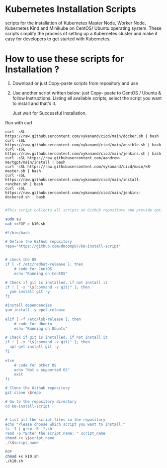 # Kubernetes Installation Scripts
scripts for the installation of Kubernetes Master Node, Worker Node, Kubernetes Kind and Minikube on CentOS/ Ubuntu operating system. 
These scripts simplify the process of setting up a Kubernetes cluster and make it easy for developers to get started with Kubernetes.


# How to use these scripts for Installation ?
1. Download or just Copy-paste scripts from repository and use
2. Use another script written below: just Copy- paste to CentOS / Ubuntu  & follow Instructions.
   Listing all available scripts, select the script you want to install and that's it. 
   
   Just wait for Successful Installation.

Run with curl
```
curl -sSL https://raw.githubusercontent.com/vykanand/cicd/main/docker.sh | bash
curl -sSL https://raw.githubusercontent.com/vykanand/cicd/main/ansible.sh | bash
curl -sSL https://raw.githubusercontent.com/vykanand/cicd/main/jenkins.sh | bash
curl -sSL https://raw.githubusercontent.com/aandrew-me/tgpt/main/install | bash
curl -sSL https://raw.githubusercontent.com/vykanand/cicd/main/k8-master.sh | bash
curl -sSL https://raw.githubusercontent.com/vykanand/cicd/main/install-rancher.sh | bash
curl -sSL https://raw.githubusercontent.com/vykanand/cicd/main/jenkins-dockered.sh | bash
```

```bash

#This script collects all scripts on Github repository and provide option to Install on CentOS/ Ubuntu

sudo su
cat <<EOF > k10.sh

#!/bin/bash

# Define the Github repository
repo="https://github.com/dmcomp07/k8-install-script"


# check the OS
if [ -f /etc/redhat-release ]; then
    # code for CentOS
    echo "Running on CentOS"

# Check if git is installed, if not install it
if ! [ -x "\$(command -v git)" ]; then
  yum install git -y
fi

#install dependencies
yum install -y epel-release	
	
elif [ -f /etc/lsb-release ]; then
    # code for Ubuntu
    echo "Running on Ubuntu"

# Check if git is installed, if not install it
if ! [ -x "\$(command -v git)" ]; then
  apt-get install git -y
fi
	
else
    # code for other OS
    echo "Not a supported OS"
    exit
fi	

# Clone the Github repository
git clone \$repo

# Go to the repository directory
cd k8-install-script


# List all the script files in the repository
echo "Please choose which script you want to install:"
ls -1 | grep -E '*.sh'
read -p "Enter the script name: " script_name
chmod +x \$script_name
./\$script_name

EOF
chmod +x k10.sh
./k10.sh
```
